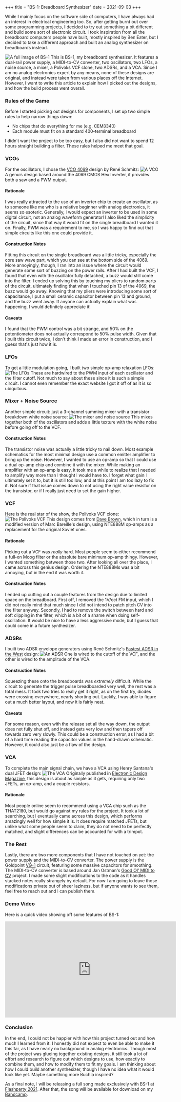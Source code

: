 +++
title = "BS-1: Breadboard Synthesizer"
date = 2021-09-03
+++

While I mainly focus on the software side of computers, I have always had an interest in electrical engineering too.
So, after getting burnt out over some programming projects, I decided to try out something a bit different and build some sort of electronic circuit.
I took inspiration from all the breadboard computers people have built, mostly inspired by Ben Eater, but I decided to take a different approach and built an analog synthesizer on breadboards instead.

<!-- more -->

![A full image of BS-1](bs-1.jpg)
This is BS-1, my breadboard synthesizer.
It features a dual-rail power supply, a MIDI-to-CV converter, two oscillators, two LFOs, a noise source, a mixer, a Polivoks VCF clone, two ADSRs, and a VCA.
Since I am no analog electronics expert by any means, none of these designs are original, and instead were taken from various places off the Internet.
However, I want to write this article to explain how I picked out the designs, and how the build process went overall.

### Rules of the Game

Before I started picking out designs for components, I set up two simple rules to help narrow things down:

* No chips that do everything for me (e.g. CEM3340)
* Each module must fit on a standard 400-terminal breadboard

I didn't want the project to be too easy, but I also did not want to spend 12 hours straight building a filter.
These rules helped me meet that goal.

### VCOs

For the oscillators, I chose the [VCO 4069](https://www.schmitzbits.de/vco4069.html) design by René Schmitz:
![A VCO](vco.jpg)
A genuis design based around the 4069 CMOS Hex Inverter, it provides both a saw and a PWM output.


#### Rationale

I was really attracted to the use of an inverter chip to create an oscillator, as to someone like me who is a relative beginner with analog electronics, it seems so esoteric.
Generally, I would expect an inverter to be used in some digital circuit, not an analog waveform generator!
I also liked the simplicity of the circuit, since that way it would fit on the single breadboard I wanted it on.
Finally, PWM was a requirement to me, so I was happy to find out that simple circuits like this one could provide it.

#### Construction Notes

Fitting this circuit on the single breadboard was a little tricky, especially the core saw wave part, which you can see at the bottom side of the 4069.
More annoyingly, though, I ran into an issue where the circuit would generate some sort of buzzing on the power rails.
After I had built the VCF, I found that even with the oscillator fully detached, a buzz would still come into the filter.
I ended up solving this by touching my pliers to random parts of the circuit, ultimately finding that when I touched pin 13 of the 4069, the buzz would go away.
Knowing that my pliers were introducing some sort of capacitance, I put a small ceramic capacitor between pin 13 and ground, and the buzz went away.
If anyone can actually explain what was happening, I would definitely appreciate it!

#### Caveats

I found that the PWM control was a bit strange, and 50% on the potentiometer does not actually correspond to 50% pulse width.
Given that I built this circuit twice, I don't think I made an error in construction, and I guess that's just how it is.

### LFOs

To get a little modulation going, I built two simple op-amp relaxation LFOs:
![The LFOs](lfo.jpg)
These are hardwired to the PWM input of each oscillator and the filter cutoff.
Not much to say about these since it is such a simple circuit.
I cannot even remember the exact website I got it off of as it is so ubiquitous.

### Mixer + Noise Source

Another simple circuit: just a 3-channel summing mixer with a transistor breakdown white noise source:
![The mixer and noise source](mixer.jpg)
This mixes together both of the oscillators and adds a little texture with the white noise before going off to the VCF.

#### Construction Notes

The transistor noise was actually a little tricky to nail down.
Most example schematics for the most minimal design use a common emitter amplifier to bring up the noise.
However, I wanted to use an op-amp so that I could use a dual op-amp chip and combine it with the mixer.
While making an amplifier with an op-amp is easy, it took me a while to realize that I needed to amplify way more than I thought I would have to.
I forget what gain I ultimately set it to, but it is still too low, and at this point I am too lazy to fix it.
Not sure if that issue comes down to not using the right value resistor on the transistor, or if I really just need to set the gain higher.

### VCF

Here is the real star of the show, the Polivoks VCF clone:
![The Polivoks VCF](vcf.jpg)
This design comes from [Dave Brown](https://modularsynthesis.com/kuzmin/polivoks/polivoks_vcf.htm), which in turn is a modified version of Marc Bareille's design, using NTE888M op-amps as a replacement for the original Soviet ones.

#### Rationale

Picking out a VCF was *really* hard.
Most people seem to either recommend a full-on Moog filter or the absolute bare minimum op-amp thingy.
However, I wanted something between those two.
After looking all over the place, I came across this genius design.
Ordering the NTE888Ms was a bit annoying, but in the end it was worth it.

#### Construction Notes

I ended up cutting out a couple features from the design due to limited space on the breadboard.
First off, I removed the 1V/oct FM input, which I did not really mind that much since I did not intend to patch pitch CV into the filter anyway.
Secondly, I had to remove the switch between hard and soft clipping in the filter, which is a bit of a shame when doing self-oscillation.
It would be nice to have a less aggressive mode, but I guess that could come in a future synthesizer.

### ADSRs

I built two ADSR envelope generators using René Schmitz's [Fastest ADSR in the West](https://www.schmitzbits.de/adsr.html) design:
![An ADSR](eg.jpg)
One is wired to the cutoff of the VCF, and the other is wired to the amplitude of the VCA.

#### Construction Notes

Squeezing these onto the breadboards was *extremely* difficult.
While the circuit to generate the trigger pulse breadboarded very well, the rest was a total mess.
It took two tries to really get it right, as on the first try, diodes were crossing everywhere, nearly shorting out.
Luckily, I was able to figure out a much better layout, and now it is fairly neat.

#### Caveats

For some reason, even with the release set all the way down, the output does not fully shut off, and instead gets very low and then tapers off towards zero very slowly.
This could be a construction error, as I had a bit of a hard time reading the capacitor values in the hand-drawn schematic.
However, it could also just be a flaw of the design.

### VCA

To complete the main signal chain, we have a VCA using Henry Santana's dual JFET design:
![The VCA](vca.jpg)
Originally published in [Electronic Design Magazine](https://www.electronicdesign.com/technologies/analog/article/21775122/op-amp-and-two-jfets-form-a-voltagecontrolled-amplifier), this design is about as simple as it gets, requiring only two JFETs, an op-amp, and a couple resistors.

#### Rationale

Most people online seem to recommend using a VCA chip such as the THAT2180, but would go against my rules for the project.
It took a lot of searching, but I eventually came across this design, which performs amazingly well for how simple it is.
It does require matched JFETs, but unlike what some people seem to claim, they do not need to be perfectly matched, and slight differences can be accounted for with a trimpot.

### The Rest

Lastly, there are two more components that I have not touched on yet: the power supply and the MIDI-to-CV converter.
The power supply is the Goldpoint [VG-1](https://goldpt.com/virtual_ground.html) circuit, featuring some massive capacitors for smoothing.
The MIDI-to-CV converter is based around Jan Ostman's [Good Ol' MIDI to CV](https://www.hackster.io/janost/diy-good-ol-midi-to-cv-d0e2bf) project.
I made some slight modifications to the code as it handles stacked notes really strangely by default.
For now I am going to leave those modifications private out of sheer laziness, but if anyone wants to see them, feel free to reach out and I can publish them.

### Demo Video

Here is a quick video showing off some features of BS-1:

<iframe width="560" height="315" src="https://www.youtube.com/embed/--L100JvWc4" title="YouTube video player" frameborder="0" allow="accelerometer; autoplay; clipboard-write; encrypted-media; gyroscope; picture-in-picture" allowfullscreen></iframe>

### Conclusion

In the end, I could not be happier with how this project turned out and how much I learned from it.
I honestly did not expect to even be able to make it this far, as I have nearly no background in analog electronics.
Though most of the project was glueing together existing designs, it still took a lot of effort and research to figure out which designs to use, how exactly to combine them, and how to modify them to fit my goals.
I am thinking about how I could build another synthesizer, though I have no idea what it would look like yet.
Maybe something more Buchla inspired?

As a final note, I will be releasing a full song made exclusively with BS-1 at [Flashparty 2021](https://flashparty.rebelion.digital/index.php?lang=en).
After that, the song will be available for download on my [Bandcamp](https://rytone64.bandcamp.com/).
